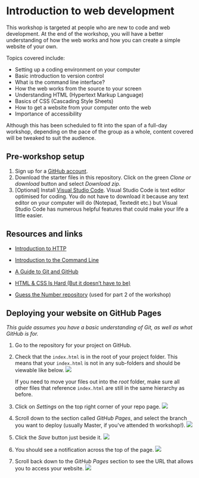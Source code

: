 # Introduction to web development

This workshop is targeted at people who are new to code and web development. At the end of the workshop, you will have a better understanding of how the web works and how you can create a simple website of your own.

Topics covered include:
- Setting up a coding environment on your computer
- Basic introduction to version control
- What is the command line interface?
- How the web works from the source to your screen
- Understanding HTML (Hypertext Markup Language)
- Basics of CSS (Cascading Style Sheets)
- How to get a website from your computer onto the web
- Importance of accessibility

Although this has been scheduled to fit into the span of a full-day workshop, depending on the pace of the group as a whole, content covered will be tweaked to suit the audience.

## Pre-workshop setup

1. Sign up for a [GitHub account](https://github.com/).
2. Download the starter files in this repository. Click on the green *Clone or download* button and select *Download zip*.
3. [Optional] Install [Visual Studio Code](https://code.visualstudio.com/). Visual Studio Code is text editor optimised for coding. You do not have to download it because any text editor on your computer will do (Notepad, Textedit etc.) but Visual Studio Code has numerous helpful features that could make your life a little easier.

## Resources and links

- [Introduction to HTTP](https://launchschool.com/books/http/read/introduction)
- [Introduction to the Command Line](https://launchschool.com/books/command_line/read/introduction)
- [A Guide to Git and GitHub](https://launchschool.com/books/git/read/introduction)
- [HTML & CSS Is Hard (But it doesn’t have to be)](https://internetingishard.com/html-and-css/)

- [Guess the Number repository](https://github.com/TechLadies/guess-the-number-sinatra) (used for part 2 of the workshop)

## Deploying your website on GitHub Pages

*This guide assumes you have a basic understanding of Git, as well as what GitHub is for.*

1. Go to the repository for your project on GitHub.
2. Check that the `index.html` is in the root of your project folder. This means that your `index.html` is not in any sub-folders and should be viewable like below. 
    ![](http://oi67.tinypic.com/2nsx6bt.jpg)

    If you need to move your files out into the *root* folder, make sure all other files that reference `index.html` are still in the same hierarchy as before.
3. Click on *Settings* on the top right corner of your repo page.
    ![](https://www.chenhuijing.com/filerepo/tl-workshops/gh-pages1.jpg)
4. Scroll down to the section called *GitHub Pages*, and select the branch you want to deploy (usually Master, if you've attended th workshop!). 
    ![](https://www.chenhuijing.com/filerepo/tl-workshops/gh-pages2.jpg)
5. Click the *Save* button just beside it. 
    ![](https://www.chenhuijing.com/filerepo/tl-workshops/gh-pages3.jpg)
6. You should see a notification across the top of the page.
    ![](https://www.chenhuijing.com/filerepo/tl-workshops/gh-pages4.jpg)
7. Scroll back down to the *GitHub Pages* section to see the URL that allows you to access your website.
    ![](https://www.chenhuijing.com/filerepo/tl-workshops/gh-pages5.jpg)
